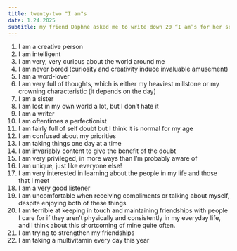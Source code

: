 ```yaml
---
title: twenty-two "I am"s
date: 1.24.2025
subtitle: my friend Daphne asked me to write down 20 “I am”s for her sociology class assignment on categorizing identities. The list ended at \#22, but I wanted to post it without any edits. Thank you daphne!
---
```

1. I am a creative person
2. I am intelligent
3. I am very, very curious about the world around me
4. I am never bored (curiosity and creativity induce invaluable amusement)
5. I am a word-lover
6. I am very full of thoughts, which is either my heaviest millstone or my crowning characteristic (it depends on the day)
7. I am a sister
8. I am lost in my own world a lot, but I don’t hate it
9. I am a writer
10. I am oftentimes a perfectionist
11. I am fairly full of self doubt but I think it is normal for my age
12. I am confused about my priorities
13. I am taking things one day at a time
14. I am invariably content to give the benefit of the doubt
15. I am very privileged, in more ways than I’m probably aware of
16. I am unique, just like everyone else!
17. I am very interested in learning about the people in my life and those that I meet
18. I am a very good listener
19. I am uncomfortable when receiving compliments or talking about myself, despite enjoying both of these things
20. I am terrible at keeping in touch and maintaining friendships with people I care for if they aren’t physically and consistently in my everyday life, and I think about this shortcoming of mine quite often.
21. I am trying to strengthen my friendships
22. I am taking a multivitamin every day this year